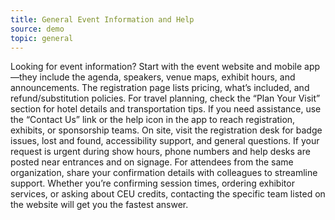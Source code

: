 ```yaml
---
title: General Event Information and Help
source: demo
topic: general
---
```


Looking for event information? Start with the event website and mobile app—they include the agenda, speakers, venue maps, exhibit hours, and announcements. The registration page lists pricing, what’s included, and refund/substitution policies. For travel planning, check the “Plan Your Visit” section for hotel details and transportation tips. If you need assistance, use the “Contact Us” link or the help icon in the app to reach registration, exhibits, or sponsorship teams. On site, visit the registration desk for badge issues, lost and found, accessibility support, and general questions. If your request is urgent during show hours, phone numbers and help desks are posted near entrances and on signage. For attendees from the same organization, share your confirmation details with colleagues to streamline support. Whether you’re confirming session times, ordering exhibitor services, or asking about CEU credits, contacting the specific team listed on the website will get you the fastest answer.
